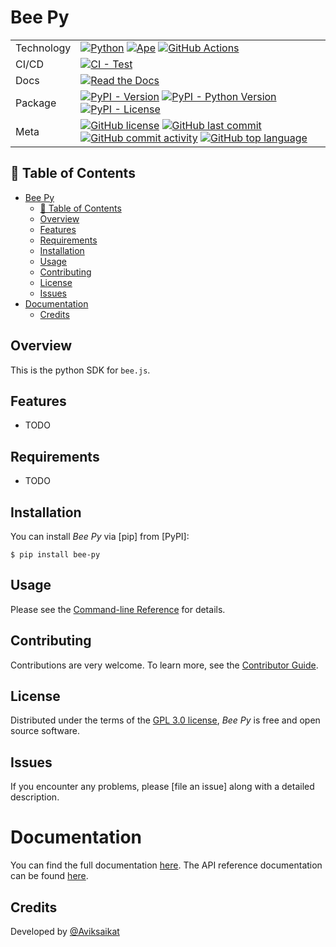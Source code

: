 # Bee Py

<div align="center">

|            |                                                                                                                                                                                                                                                                                                                                                                                                                                                                                                                                                                                                                                                                                                                |
| ---------- | -------------------------------------------------------------------------------------------------------------------------------------------------------------------------------------------------------------------------------------------------------------------------------------------------------------------------------------------------------------------------------------------------------------------------------------------------------------------------------------------------------------------------------------------------------------------------------------------------------------------------------------------------------------------------------------------------------------- |
| Technology | [![Python](https://img.shields.io/badge/Python-3776AB.svg?style=flat&logo=Python&logoColor=white)](https://www.python.org/) [![Ape](https://img.shields.io/badge/Built%20with-Ape-blue.svg)](https://github.com/ApeWorX/ape) [![GitHub Actions](https://img.shields.io/badge/GitHub%20Actions-2088FF.svg?style=flat&logo=GitHub-Actions&logoColor=white)](https://github.com/features/actions)                                                                                                                                                                                                                                                                                                                        |
| CI/CD      | [![CI - Test](https://github.com/aviksaikat/bee-py/actions/workflows/Tests/badge.svg)](https://github.com/aviksaikat/bee-py/actions/workflows/Tests/badge.svg)                                                                                                                                                                                                                                                                                                                                                                                                                                                                                                                                                 |
| Docs       | [![Read the Docs](https://img.shields.io/readthedocs/bee-py/latest.svg?label=Read%20the%20Docs)](https://bee-py.readthedocs.io/)                                                                                                                                                                                                                                                                                                                                                                                                                                                                                                                                                                               |
| Package    | [![PyPI - Version](https://img.shields.io/pypi/v/bee-py.svg)](https://pypi.org/project/bee-py/) [![PyPI - Python Version](https://img.shields.io/pypi/pyversions/bee-py)](https://pypi.org/project/bee-py/) [![PyPI - License](https://img.shields.io/pypi/l/bee-py)](https://pypi.org/project/bee-py/)                                                                                                                                                                                                                                                                                                                                                                                                        |
| Meta       | [![GitHub license](https://img.shields.io/github/license/alienrobotninja/bee-py?style=flat&color=1573D5)](https://github.com/alienrobotninja/bee-py/blob/main/LICENSE) [![GitHub last commit](https://img.shields.io/github/last-commit/alienrobotninja/bee-py?style=flat&color=1573D5)](https://github.com/alienrobotninja/bee-py/commits/main) [![GitHub commit activity](https://img.shields.io/github/commit-activity/m/alienrobotninja/bee-py?style=flat&color=1573D5)](https://github.com/alienrobotninja/bee-py/graphs/commit-activity) [![GitHub top language](https://img.shields.io/github/languages/top/alienrobotninja/bee-py?style=flat&color=1573D5)](https://github.com/alienrobotninja/bee-py) |

</div>

## 📖 Table of Contents

- [Bee Py](#bee-py)
  - [📖 Table of Contents](#-table-of-contents)
  - [Overview](#overview)
  - [Features](#features)
  - [Requirements](#requirements)
  - [Installation](#installation)
  - [Usage](#usage)
  - [Contributing](#contributing)
  - [License](#license)
  - [Issues](#issues)
- [Documentation](#documentation)
  - [Credits](#credits)

## Overview

This is the python SDK for `bee.js`.

## Features

- TODO

## Requirements

- TODO

## Installation

You can install _Bee Py_ via \[pip\] from \[PyPI\]:

```console
$ pip install bee-py
```

## Usage

Please see the [Command-line Reference] for details.

## Contributing

Contributions are very welcome.
To learn more, see the [Contributor Guide].

## License

Distributed under the terms of the [GPL 3.0 license][license],
_Bee Py_ is free and open source software.

## Issues

If you encounter any problems,
please \[file an issue\] along with a detailed description.

# Documentation

You can find the full documentation [here](https://bee-js.ethswarm.org/docs). The API reference documentation can be found [here](https://bee-js.ethswarm.org/docs/api).

## Credits

Developed by [@Aviksaikat](https://github.com/aviksaikat)

<!-- github-only -->

[command-line reference]: https://bee-py.readthedocs.io/en/latest/usage.html
[contributor guide]: https://github.com/aviksaikat/bee-py/blob/main/CONTRIBUTING.md
[license]: https://github.com/aviksaikat/bee-py/blob/main/LICENSE
